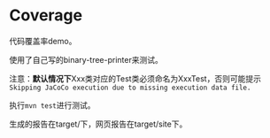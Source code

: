 # Coverage

代码覆盖率demo。

使用了自己写的binary-tree-printer来测试。

注意：**默认情况下**Xxx类对应的Test类必须命名为XxxTest，否则可能提示`Skipping JaCoCo execution due to missing execution data file.`

执行`mvn test`进行测试。

生成的报告在target/下，网页报告在target/site下。

